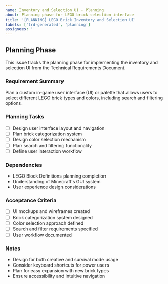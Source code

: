 ```yaml
---
name: Inventory and Selection UI - Planning
about: Planning phase for LEGO brick selection interface
title: '[PLANNING] LEGO Brick Inventory and Selection UI'
labels: ['trd-generated', 'planning']
assignees: ''
---
```


## Planning Phase

This issue tracks the planning phase for implementing the inventory and selection UI from the Technical Requirements Document.

### Requirement Summary
Plan a custom in-game user interface (UI) or palette that allows users to select different LEGO brick types and colors, including search and filtering options.

### Planning Tasks
- [ ] Design user interface layout and navigation
- [ ] Plan brick categorization system
- [ ] Design color selection mechanism
- [ ] Plan search and filtering functionality
- [ ] Define user interaction workflow

### Dependencies
- LEGO Block Definitions planning completion
- Understanding of Minecraft's GUI system
- User experience design considerations

### Acceptance Criteria
- [ ] UI mockups and wireframes created
- [ ] Brick categorization system designed
- [ ] Color selection approach defined
- [ ] Search and filter requirements specified
- [ ] User workflow documented

### Notes
- Design for both creative and survival mode usage
- Consider keyboard shortcuts for power users
- Plan for easy expansion with new brick types
- Ensure accessibility and intuitive navigation